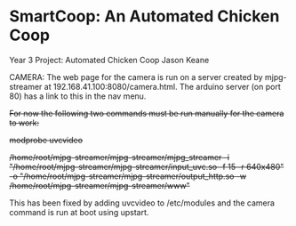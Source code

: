 # SmartCoop: An Automated Chicken Coop
Year 3 Project: Automated Chicken Coop
Jason Keane

CAMERA:
The web page for the camera is run on a server created by mjpg-streamer at 192.168.41.100:8080/camera.html. The arduino server (on port 80) has a link to this in the nav menu.

~~For now the following two commands must be run manually for the camera to work:~~

  ~~modprobe uvcvideo~~

  ~~/home/root/mjpg-streamer/mjpg-streamer/mjpg_streamer -i "/home/root/mjpg-streamer/mjpg-streamer/input_uvc.so -f 15 -r 640x480" -o "/home/root/mjpg-streamer/mjpg-streamer/output_http.so -w /home/root/mjpg-streamer/mjpg-streamer/www"~~

This has been fixed by adding uvcvideo to /etc/modules and the camera command is run at boot using upstart.
